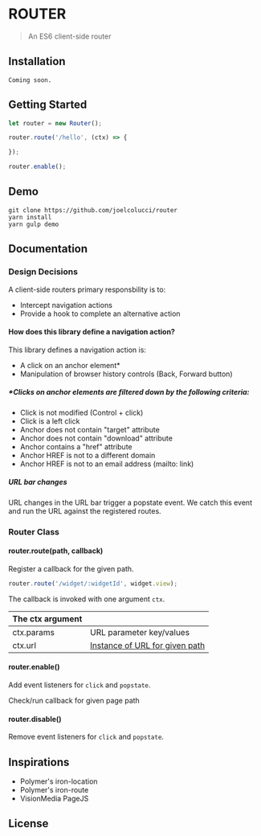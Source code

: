 # ROUTER
> An ES6 client-side router

## Installation
```
Coming soon.
```

## Getting Started
```javascript
let router = new Router();

router.route('/hello', (ctx) => {

});

router.enable();
```

## Demo
```
git clone https://github.com/joelcolucci/router
yarn install
yarn gulp demo
```

## Documentation
### Design Decisions
A client-side routers primary responsbility is to:
* Intercept navigation actions
* Provide a hook to complete an alternative action

#### How does this library define a navigation action?
 This library defines a navigation action is:
* A click on an anchor element*
* Manipulation of browser history controls (Back, Forward button)

##### *Clicks on anchor elements are filtered down by the following criteria:
* Click is not modified (Control + click)
* Click is a left click
* Anchor does not contain "target" attribute
* Anchor does not contain "download" attribute
* Anchor contains a "href" attribute
* Anchor HREF is not to a different domain
* Anchor HREF is not to an email address (mailto: link)

##### URL bar changes
URL changes in the URL bar trigger a popstate event. We catch this event
and run the URL against the registered routes.

### Router Class

#### router.route(path, callback)
Register a callback for the given path.

```javascript
router.route('/widget/:widgetId', widget.view);
```

The callback is invoked with one argument `ctx`.

|  The ctx argument | |
| ---------- | ------ |
| ctx.params | URL parameter key/values |
| ctx.url | [Instance of URL for given path](https://developer.mozilla.org/en-US/docs/Web/API/URL) |


#### router.enable()
Add event listeners for `click` and `popstate`.

Check/run callback for given page path

#### router.disable()
Remove event listeners for `click` and `popstate`.

## Inspirations
* Polymer's iron-location
* Polymer's iron-route
* VisionMedia PageJS

## License